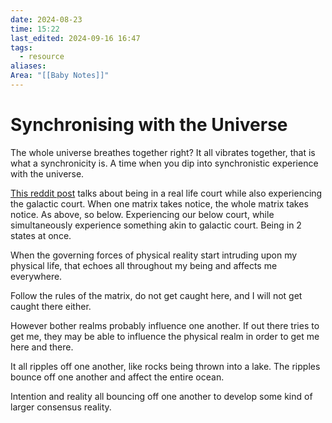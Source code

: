 ```yaml
---
date: 2024-08-23
time: 15:22
last_edited: 2024-09-16 16:47
tags:
  - resource
aliases: 
Area: "[[Baby Notes]]"
---
```

# Synchronising with the Universe
The whole universe breathes together right? It all vibrates together, that is what a synchronicity is. A time when you dip into synchronistic experience with the universe.

[This reddit post](https://www.reddit.com/r/starseeds/comments/1ez018o/has_anyone_ever_ascended_to_their_star_self_and/) talks about being in a real life court while also experiencing the galactic court. When one matrix takes notice, the whole matrix takes notice.
As above, so below. Experiencing our below court, while simultaneously experience something akin to galactic court. Being in 2 states at once.

When the governing forces of physical reality start intruding upon my physical life, that echoes all throughout my being and affects me everywhere.

Follow the rules of the matrix, do not get caught here, and I will not get caught there either.

However bother realms probably influence one another. If out there tries to get me, they may be able to influence the physical realm in order to get me here and there.

It all ripples off one another, like rocks being thrown into a lake. The ripples bounce off one another and affect the entire ocean.

Intention and reality all bouncing off one another to develop some kind of larger consensus reality.
